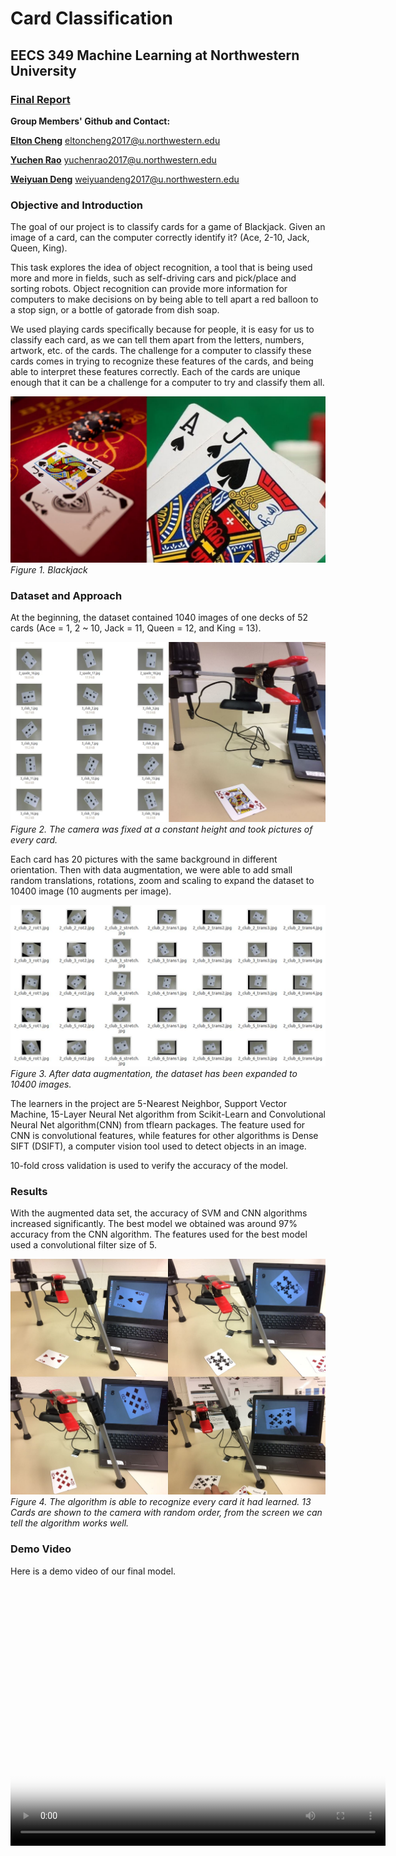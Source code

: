 # Card Classification
## EECS 349 Machine Learning at Northwestern University

### [**Final Report**](/final_report/EECS349final_Group18.pdf)

**Group Members' Github and Contact:** 

[**Elton Cheng**](https://github.com/echeng22) eltoncheng2017@u.northwestern.edu

[**Yuchen Rao**](https://github.com/yuchenrao) yuchenrao2017@u.northwestern.edu

[**Weiyuan Deng**](https://github.com/WeiyuanDeng) weiyuandeng2017@u.northwestern.edu

### Objective and Introduction

The goal of our project is to classify cards for a game of Blackjack. Given an image of a card, can the computer correctly identify it? (Ace, 2-10, Jack, Queen, King). 

This task explores the idea of object recognition, a tool that is being used more and more in fields, such as self-driving cars and pick/place and sorting robots. Object recognition can provide more information for computers to make decisions on by being able to tell apart a red balloon to a stop sign, or a bottle of gatorade from dish soap.

We used playing cards specifically because for people, it is easy for us to classify each card, as we can tell them apart from the letters, numbers, artwork, etc. of the cards. The challenge for a computer to classify these cards comes in trying to recognize these features of the cards, and being able to interpret these features correctly. Each of the cards are unique enough that it can be a challenge for a computer to try and classify them all. 


![image of Blackjack here](/images/image1.JPG)
*Figure 1. Blackjack*

### Dataset and Approach

At the beginning, the dataset contained 1040 images of one decks of 52 cards (Ace = 1, 2 ~ 10, Jack = 11, Queen = 12, and King = 13).

![image of getting dataset](/images/image2.JPG)
*Figure 2. The camera was fixed at a constant height and took pictures of every card.*

Each card has 20 pictures with the same background in different orientation. Then with data augmentation, we were able to add small random translations, rotations, zoom and scaling to expand the dataset to 10400 image (10 augments per image).

![image of after data augmentation](/images/image5.JPG)
*Figure 3. After data augmentation, the dataset has been expanded to 10400 images.*

The learners in the project are 5-Nearest Neighbor, Support Vector Machine, 15-Layer Neural Net algorithm from Scikit-Learn and Convolutional Neural Net algorithm(CNN) from tflearn packages. The feature used for CNN is convolutional features, while features for other algorithms is Dense SIFT (DSIFT), a computer vision tool used to detect objects in an image. 

10-fold cross validation is used to verify the accuracy of the model.

### Results

With the augmented data set, the accuracy of SVM and CNN algorithms increased significantly. The best model we obtained was around 97% accuracy from the CNN algorithm. The features used for the best model used a convolutional filter size of 5.

![image of card recognition](/images/Image3.JPG)
*Figure 4. The algorithm is able to recognize every card it had learned. 13 Cards are shown to the camera with random order, from the screen we can tell the algorithm works well.*

### Demo Video

Here is a demo video of our final model.

<div align="center">
    <video align="center" src="demo/mltest.mp4" poster="images/demo.JPG" width="600" height="400" controls preload></video>
</div>
